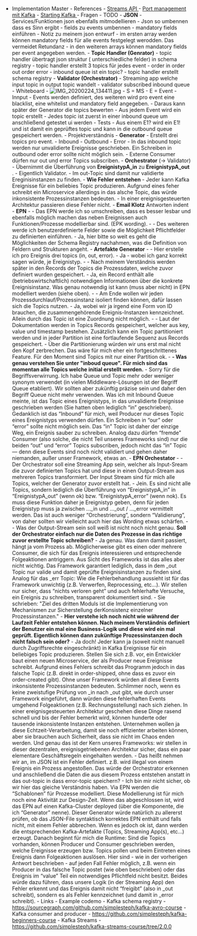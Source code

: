  - Implementation Master
            - References
                - [Streams API ](https://dynalist.io/d/lwcu5sEJXpyjbkeDhCP5WGN4#z=t2VMp35MMUGRM-VPsxBxe8ol)
                - [Port management mit Kafka](https://dynalist.io/d/lwcu5sEJXpyjbkeDhCP5WGN4#z=vEttHpig7cXbvCq5b8dJsIqW)
                - [Starting Kafka ](https://dynalist.io/d/lwcu5sEJXpyjbkeDhCP5WGN4#z=Rasl-jAq0i_vHBNar9p04hCE)
            - Fragen
            - TODO 
                - **JSON**
                    - Services/Funktionen json ebenfalls mitmodellieren
                    - Json so umbennen dass es Sinn ergibt 
                        - fields zu events umbennen
                    - mandatory fields einführen
                    - Notiz zu meinem json entwurf
                        - im ersten array werden können mandatory fields für alle events festgelegt werodden. Das vermeidet Retundanz
                        - in den weiteren arrays können mandatory fields per event angegeben werden.
                - **Topic Handler (Genrator)**
                    - topic handler übertragt json struktur ( unterschiedliche felder) in schema registry
                    - topic handler erstellt 3 topics für jedes event 
                        - order in order out order error
                    - inbound queue ist ein topic?
                    - topic handler erstellt schema registry 
                - **Validator (Orchestrator)** 
                    - Streaming app welche input topic in output topic wandelt 
                    - validator subscribed inbound queue 
            - Whiteboard
                -  ![IMG_20200224_134411.jpg](https://dynalist.io/u/t7k4EG8cg-y1WPAzjhSe2xCq) 
                    - S = MS
                    - E = Event
                    - Innput
                        - Events werden definiert, des weiteren wird pro event eine blacklist, eine whitelist und mandatory field angegeben. 
                        - Daraus kann später der Generator die topics bewerten 
                        - Aus jedem Event wird ein topic erstellt 
                        - Jedes topic ist zuerst in einer inbound queue um anschließend getestet ui werden
                        - Tests 
                        - Aus einem E1? wird ein E1! und ist damit ein geprüftes topic und kann in die outbound queue gespeichert werden. 
            - Projektverständnis
                - **Generator** 
                    - Erstellt drei topics pro event. 
                        - Inbound 
                        - Outbound 
                        - Error
                    - In das inbound topic werden nur unvalidierte Ereignisse geschrieben. Ein Schreiben in outbound oder error sollte nicht möglich sein. 
                    - Externe Consumer dürfen nur out und error Topics subscriben. 
                - **Orchestrator** (-> Validator) 
                    - Übernimmt die Überführung von __EreignistypA_in__ zu __EreignistypA_out__ .
                    - Eigentlich Validator.
                    - Im out-Topic sind damit nur validierte Ereginisinstanzen zu finden.
                    - **Wie Fehler entstehen**
                        - Jeder kann Kafka Ereignisse für ein beliebies Topic produzieren. Aufgrund eines feher schreibt ein Microservice allerdings in das alsche Topic, das würde inkonsistente Prozessinstanzen bedeuten. 
                        - In einer ereignisgesteuerten Architektur passieren diese Fehler nicht. 
                - **Email Klotz**
                  Antworten indent
                    - **EPN**
                        - - Das EPN werde ich so umschreiben, dass es besser lesbar und ebenfalls möglich machen das neben Ereignissen auch Funktionen/Prozesse modellierbar sind. (EPK wording).
                        - - Des weiteren werde ich benutzerdefinierte Felder sowie die Möglichkeit Pflichtfelder zu definierten einführen. 
                            - Ja, hier bitte so weit es geht die Möglichkeiten der Schema Registry nachahmen, was die Definition von Feldern und Strukturen angeht.
                    - **Artefakte Generator**
                        - - Hier erstelle ich pro Ereignis drei topics (in, out, error). 
                            - Ja - wobei ich ganz korrekt sagen würde, je Ereignistyp.
                        - - Nach meinem Verständnis werden später in den Records der Topics die Prozessdaten, welche zuvor definiert wurden gespeichert. 
                            - Ja, ein Record enthält alle (betriebswirtschaftlich) notwendigen Informationen über die konkrete Ereignisinstanz. Was genau notwendig ist kann (muss aber nicht) in EPN modelliert werden (siehe oben).
                        - - Am Ende wollen wir jeden Prozessdurchlauf/Prozessinstanz isoliert finden können, dafür lassen sich die Topics nutzen. 
                            - Ja, wobei wir ja irgend eine Form von ID brauchen, die zusammengehörende Ereignis-Instanzen kennzeichnet. Allein durch das Topic ist eine Zuordnung nicht möglich. 
                        - - Laut der Dokumentation werden in Topics Records gespeichert, welcher aus key, value und timestamp bestehen. Zusätzlich kann ein Topic partitioniert werden und in jeder Partition ist eine fortlaufende Sequenz aus Records gespeichert. 
                            - Über die Partitionierung würden wir uns erst mal nicht den Kopf zerbrechen. Das wäre für mich eher ein fortgeschrittenes Feature. Für den Moment sind Topics mit nur einer Partition ok.
                        - __- Was genau verstehen Sie unter "inboud queue". Für mich sind das momentan alle Topics welche initial erstellt werden.__ 
                            - Sorry für die Begriffsverwirrung. Ich habe Queue und Topic mehr oder weniger synonym verwendet (in vielen Middleware-Lösungen ist der Begriff Queue etabliert). Wir sollten aber zukünftig präzise sein und daher den Begriff Queue nicht mehr verwenden. Was ich mit Inbound Queue meinte, ist das Topic eines Ereignistyps, in das unvalidierte Ereignisse geschrieben werden (Sie hatten oben lediglich “in” geschrieben). Gedanklich ist das “Inbound” für mich, weil Producer nur dieses Topic eines Ereignistyps verwenden dürfen. Ein Schreiben in “our” oder “error” sollte nicht möglich sein. Das “in” Topic ist daher der einzige Weg, ein Ereignis sauber zu schreiben. Analog dazu dürfen “fremde” Consumer (also solche, die nicht Teil unseres Frameworks sind) nur die beiden “out” und “error” Topics subscriben, jedoch nicht das “in” Topic — denn diese Events sind noch nicht validiert und gehen daher niemanden, außer unser Framework, etwas an.
                    - **EPN Orchestator**
                        - - Der Orchestrator soll eine Streaming App sein, welcher als Input-Sream die zuvor definierten Topics hat und diese in einen Output-Stream aus mehreren Topics transformiert. Der Input Stream sind für mich alle Topics, welcher der Generator zuvor erstellt hat. 
                            - Jein. Es sind nicht alle Topics, sondern lediglich die Überführung von “EreignistypA_in” in “EreignistypA_out” (wenn ok) bzw. “EreignistypA_error” (wenn nok). Es muss diese Funktion daher je Ereignistyp geben, denn für jeden Ereignistyp muss ja zwischen …_in und …_out / …_error vermittelt werden. Das ist auch weniger “Orchestrierung”, sondern “Validierung”, von daher sollten wir vielleicht auch hier das Wording etwas schärfen.
                            - - Was der Output-Stream sein soll weiß ist nicht noch nicht genau. __Soll der Orchestrator einfach nur die Daten des Prozesse in das richtige zuvor erstellte Topic schreiben?__ 
                                - Ja genau. Was dann damit passiert, hängt ja vom Prozess ab. Möglicherweise gibt es einen oder mehrere Consumer, die sich für das Ereignis interessieren und entsprechende Folgeaktionen antriggern. Aus Sicht des Frameworks ist das alles aber nicht wichtig. Das Framework garantiert lediglich, dass in dem _out Topic nur valide und damit geprüfte Ereignisinstanzen zu finden sind. Analog für das _err Topic: Wie die Fehlerbehandlung aussieht ist für das Framework unwichtig (z.B. Verwerfen, Reprocessing, etc…). Wir stellen nur sicher, dass “nichts verloren geht” und auch fehlerhafte Versuche, ein Ereignis zu schreiben, transparent dokumentiert sind.
                        - Sie schrieben: "Ziel des dritten Moduls ist die Implementierung von Mechanismen zur Sicherstellung derKonsistenz einzelner Prozessinstanzen."
                        - __Hier verstehe ich noch nicht wie während der Laufzeit Fehler entstehen können. Nach meinem Verständnis definiert der Benutzer ein mal eine Business-Logik und diese wird ein mal geprüft. Eigentlich können dann zukünftige Prozessinstanzen doch nicht falsch sein oder?__ 
                            - Ja doch! Jeder kann ja (soweit nicht manuell durch Zugriffsrechte eingeschränkt) in Kafka Ereignisse für ein beliebiges Topic produzieren. Stellen Sie sich z.B. vor, ein Entwickler baut einen neuen Microservice, der als Producer neue Ereignisse schreibt. Aufgrund eines Fehlers schreibt das Programm jedoch in das falsche Topic (z.B. direkt in order-shipped, ohne dass es zuvor ein order-created gibt). Ohne unser Framework würden all diese Events inkonsistente Prozessinstanzen bedeuten. Schlimmer noch, wenn es keine zweistufige Prüfung von _in nach _out gibt, wie durch unser Framework eingeführt, dann würden diese fehlerhaften Events umgehend Folgeaktionen (z.B. Rechnungsstellung) nach sich ziehen. In einer ereignisgesteuerten Architektur geschehen diese Dinge rasend schnell und bis der Fehler bemerkt wird, können hunderte oder tausende inkonsistente Instanzen entstehen. Unternehmen wollen ja diese Echtzeit-Verarbeitung, damit sie noch effizienter arbeiten können, aber sie brauchen auch Sicherheit, dass sie nicht im Chaos enden werden. Und genau das ist der Kern unseres Frameworks: wir stellen in dieser dezentralen, ereignisgetriebenen Architektur sicher, dass ein paar elementare Geschäftsregeln eingehalten werden.
                        - Das heißt nehmen wir an, im JSON ist ein Fehler definiert. z.B. wird illegal von einem Ereignis ein Prozess angestoßen. Das würde der Orchestrator erkennen und anschließend die Daten die aus diesem Prozess entstehen anstatt in das out-topic in dass error-topic speichern? 
                            - Ich bin mir nicht sicher, ob wir hier das gleiche Verständnis haben. Via EPN werden die “Schablonen” für Prozesse modelliert. Diese Modellierung ist für mich noch eine Aktivität zur Design-Zeit. Wenn das abgeschlossen ist, wird das EPN auf einen Kafka-Cluster deployed (über die Komponente, die ich “Generator” nenne). Dieser Generator würde natürlich zu allererst prüfen, ob das JSON-File syntaktisch korrektes EPN enthält und falls nicht, mit einem Fehler abbrechen. Wenn es jedoch ok ist, dann werden die entsprechenden Kafka-Artefakte (Topics, Streaming App(s), etc…) erzeugt. Danach beginnt für mich die Runtime: Sind die Topics vorhanden, können Producer und Consumer geschrieben werden, welche Ereignisse erzeugen bzw. Topics pollen und beim Eintreten eines Ereignis dann Folgeaktionen auslösen. Hier sind - wie in der vorherigen Antwort beschrieben - auf jeden Fall Fehler möglich, z.B. wenn ein Producer in das falsche Topic postet (wie oben beschrieben) oder das Ereignis im “value” Teil ein notwendiges Pflichtfeld nicht besitzt. Beides würde dazu führen, dass unsere Logik (in der Streaming App) den Fehler erkennt und das Ereignis damit nicht “freigibt” (also in _out schreibt), sondern es als Fehler kennzeichnet (und damit in _error schreibt).
            - Links
                - Example codemo
                    - Kafka schema registry
                        - https://sourcegraph.com/github.com/simplesteph/kafka-avro-course
                    - Kafka consumer and producer 
                        - https://github.com/simplesteph/kafka-beginners-course
                    - Kafka Streams
                        - https://github.com/simplesteph/kafka-streams-course/tree/2.0.0